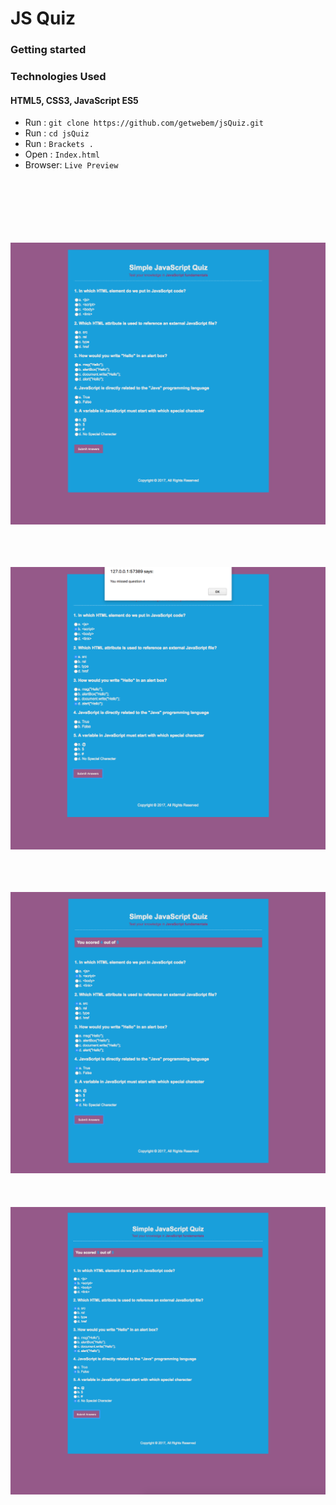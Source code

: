 
# JS Quiz
### **Getting started**
### Technologies Used
#### HTML5, CSS3, JavaScript ES5
 - Run  :  `git clone https://github.com/getwebem/jsQuiz.git`
 - Run  :  `cd jsQuiz`
 - Run :  `Brackets .`
 - Open :  `Index.html`
 - Browser:  `Live Preview`  

<br/><br/>
<br/><br/>
<br/><br/>
![pic1](https://raw.githubusercontent.com/getwebem/README/master/jsQuiz/Screen%20Shot%202017-05-29%20at%2009.25.04.png)
<br/><br/>

<br/><br/>
![pic2](https://raw.githubusercontent.com/getwebem/README/master/jsQuiz/Screen%20Shot%202017-05-29%20at%2009.25.39.png)
<br/><br/>

<br/><br/>
![pic3](https://raw.githubusercontent.com/getwebem/README/master/jsQuiz/Screen%20Shot%202017-05-29%20at%2009.26.08.png)
<br/><br/>
<br/><br/>
![pic4](https://raw.githubusercontent.com/getwebem/README/master/jsQuiz/Screen%20Shot%202017-05-29%20at%2009.32.21.png)
<br/><br/>


